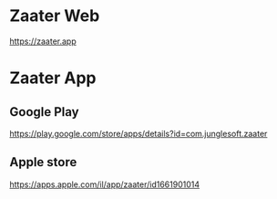 # Zaater Web
https://zaater.app

# Zaater App

## Google Play
https://play.google.com/store/apps/details?id=com.junglesoft.zaater

## Apple store
https://apps.apple.com/il/app/zaater/id1661901014